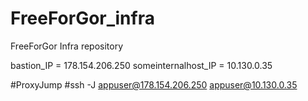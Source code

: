 # FreeForGor_infra
FreeForGor Infra repository

bastion_IP = 178.154.206.250
someinternalhost_IP = 10.130.0.35

#ProxyJump #ssh -J appuser@178.154.206.250 appuser@10.130.0.35